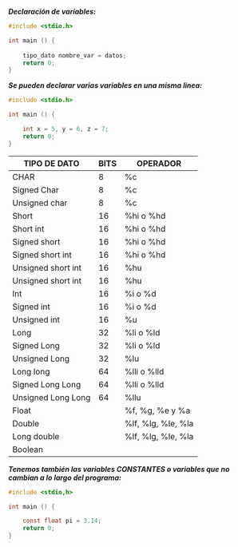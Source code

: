 
***Declaración de variables:***

```c
#include <stdio.h>

int main () {
	
	tipo_dato nombre_var = datos;
	return 0;
}
```

***Se pueden declarar varias variables en una misma linea:***

```c
#include <stdio.h>

int main () {

	int x = 5, y = 6, z = 7;
	return 0;
}
```

| TIPO DE DATO       | BITS | OPERADOR           |
| ------------------ | ---- | ------------------ |
| CHAR               | 8    | %c                 |
| Signed Char        | 8    | %c                 |
| Unsigned char      | 8    | %c                 |
| Short              | 16   | %hi o %hd          |
| Short int          | 16   | %hi o %hd          |
| Signed short       | 16   | %hi o %hd          |
| Signed short int   | 16   | %hi o %hd          |
| Unsigned short int | 16   | %hu                |
| Unsigned short int | 16   | %hu                |
| Int                | 16   | %i o %d            |
| Signed int         | 16   | %i o %d            |
| Unsigned int       | 16   | %u                 |
| Long               | 32   | %li o %ld          |
| Signed Long        | 32   | %li o %ld          |
| Unsigned Long      | 32   | %lu                |
| Long long          | 64   | %lli o %lld        |
| Signed Long Long   | 64   | %lli o %lld        |
| Unsigned Long Long | 64   | %llu               |
| Float              |      | %f, %g, %e y %a    |
| Double             |      | %lf, %lg, %le, %la |
| Long double        |      | %lf, %lg, %le, %la |
| Boolean            |      |                    |

***Tenemos también las variables CONSTANTES o variables que no cambian a lo largo del programa:***

```c
#include <stdio,h>

int main () {

	const float pi = 3.14;
	return 0;
}
```